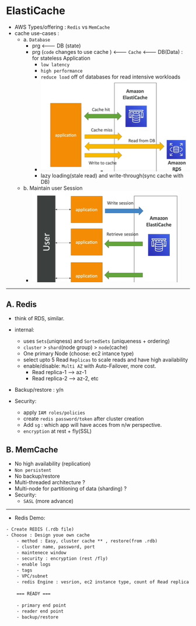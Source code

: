 # ElastiCache
- AWS Types/offering :  `Redis` vs `MemCache`
- cache use-cases :
  - a. `Database`
    - prg <--- DB (state)
    - prg (`code` changes to use cache ) <--- `Cache` <--- DB(Data) : for stateless Application
      - `low latency`
      - `high performance`
      - `reduce load` off of databases for read intensive workloads
      - ![img.png](../99_img/redis/img.png)
      - lazy loading(stale read) and write-through(sync cache with DB)
  - b. Maintain user Session
    - ![img_1.png](../99_img/redis/img_1.png)
---
##  A. Redis 
- think of RDS, similar.
- internal: 
  - uses `Sets`(uniqness) and `SortedSets` (uniqueness + ordering)
  - `cluster` > `shard`(node group) > `node`(cache)
  - One primary Node (choose: ec2 intance type)
  - select upto 5 Read `Replicas` to scale reads and have high availability
  - enable/disable: `Multi AZ` with Auto-Failover, more cost.
    - Read replica-1 --> az-1
    - Read replica-2 --> az-2, etc

- Backup/restore : y/n
- Security:
  - apply `IAM roles/policies`
  - create `redis password/token` after cluster creation
  - Add `sg` : which app will have acces from n/w perspective.
  - `encryption` at rest + fly(SSL)


## B. MemCache
- No high availability (replication)
- `Non persistent`
- No backup/restore
- Multi-threaded architecture ?
- Multi-node for partitioning of data (sharding) ?
- Security:
  - `SASL` (more advance)

--- 

- Redis Demo:
```
- Create REDIS (.rdb file)
- Choose : Design youe own cache
    - method : Easy, cluster cache ** , restore(from .rdb)
    - cluster name, password, port
    - maintenece window
    - security : encryption (rest /fly)
    - enable logs
    - tags
    - VPC/subnet
    - redis Engine : vesrion, ec2 instance type, count of Read replica
    
    === READY ===
    
    - primary end point
    - reader end point
    - backup/restore
    
```